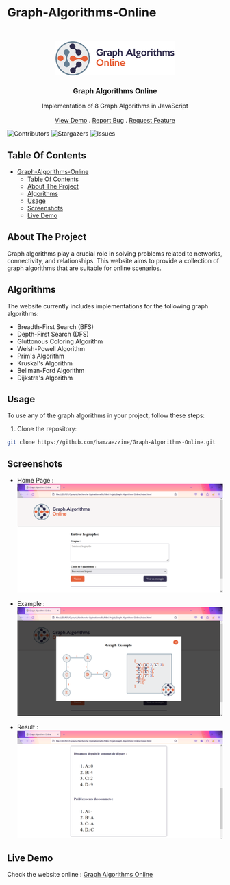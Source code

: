 # Graph-Algorithms-Online

<br/>
<p align="center">
  <a href="https://github.com/hamzaezzine/Graph-Algorithms-Online">
    <img src="images/logo.png" alt="Logo" height="80">
  </a>

  <h3 align="center">Graph Algorithms Online</h3>

  <p align="center">
    Implementation of 8 Graph Algorithms in JavaScript
    <br/>
    <br/>
    <a href="https://hamzaezzine.github.io/Graph-Algorithms-Online/">View Demo</a>
    .
    <a href="https://github.com/hamzaezzine/Graph-Algorithms-Online/issues">Report Bug</a>
    .
    <a href="https://github.com/hamzaezzine/Graph-Algorithms-Online/issues">Request Feature</a>
  </p>
</p>

![Contributors](https://img.shields.io/github/contributors/hamzaezzine/Graph-Algorithms-Online?color=dark-green) ![Stargazers](https://img.shields.io/github/stars/hamzaezzine/Graph-Algorithms-Online?style=social) ![Issues](https://img.shields.io/github/issues/hamzaezzine/Graph-Algorithms-Online) 

## Table Of Contents

- [Graph-Algorithms-Online](#graph-algorithms-online)
  - [Table Of Contents](#table-of-contents)
  - [About The Project](#about-the-project)
  - [Algorithms](#algorithms)
  - [Usage](#usage)
  - [Screenshots](#screenshots)
  - [Live Demo](#live-demo)

## About The Project

Graph algorithms play a crucial role in solving problems related to networks, connectivity, and relationships. This website aims to provide a collection of graph algorithms that are suitable for online scenarios.


## Algorithms

The website currently includes implementations for the following graph algorithms:

- Breadth-First Search (BFS)
- Depth-First Search (DFS)
- Gluttonous Coloring Algorithm
- Welsh-Powell Algorithm
- Prim's Algorithm
- Kruskal's Algorithm
- Bellman-Ford Algorithm
- Dijkstra's Algorithm 


## Usage

To use any of the graph algorithms in your project, follow these steps:

1. Clone the repository:

  ```bash
  git clone https://github.com/hamzaezzine/Graph-Algorithms-Online.git
  ```

## Screenshots

- Home Page : 
![login](images/home.png)

- Example : 
![login](images/example.png)

- Result : 
![login](images/result.png)


## Live Demo  
Check the website online : [Graph Algorithms Online](https://hamzaezzine.github.io/Graph-Algorithms-Online/)


